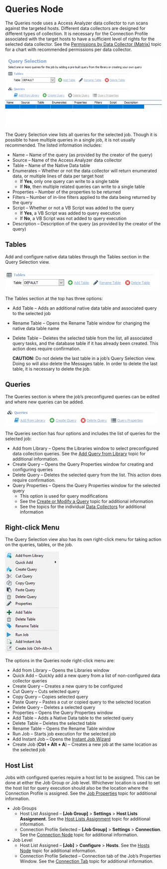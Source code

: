 # Queries Node

The Queries node uses a Access Analyzer data collector to run scans against the targeted hosts.
Different data collectors are designed for different types of collection. It is necessary for the
Connection Profile associated with the target hosts to have a sufficient level of rights for the
selected data collector. See the
[Permissions by Data Collector (Matrix)](../../../datacollector/permissionmatrix.md) topic for a
chart with recommended permissions per data collector.

![Query Selection page](../../../../../../../static/img/product_docs/accessanalyzer/admin/datacollector/queryselection.webp)

The Query Selection view lists all queries for the selected job. Though it is possible to have
multiple queries in a single job, it is not usually recommended. The listed information includes:

- Name – Name of the query (as provided by the creator of the query)
- Source – Name of the Access Analyzer data collector
- Table – Name of the Native Data table
- Enumerates – Whether or not the data collector will return enumerated data, or multiple lines of
  data per target host
    - If **Yes**, only one query can write to a single table
    - If **No**, then multiple related queries can write to a single table
- Properties – Number of the properties to be returned
- Filters – Number of in-line filters applied to the data being returned by the query
- Script – Whether or not a VB Script was added to the query
    - If **Yes**, a VB Script was added to query execution
    - If **No**, a VB Script was not added to query execution
- Description – Description of the query (as provided by the creator of the query)

## Tables

Add and configure native data tables through the Tables section in the Query Selection view.

![Tables section of Query Selection page](../../../../../../../static/img/product_docs/accessanalyzer/admin/jobs/job/configure/queryselectiontables.webp)

The Tables section at the top has three options:

- Add Table – Adds an additional native data table and associated query to the selected job
- Rename Table – Opens the Rename Table window for changing the native data table name
- Delete Table – Deletes the selected table from the list, all associated query tasks, and the
  database table if it has already been created. This action does require confirmation.

    **CAUTION:** Do not delete the last table in a job’s Query Selection view. Doing so will also
    delete the Messages table. In order to delete the last table, it is necessary to delete the job.

## Queries

The Queries section is where the job’s preconfigured queries can be edited and where new queries can
be added.

![Queries section of Query Selection page](../../../../../../../static/img/product_docs/accessanalyzer/admin/jobs/job/configure/queryselectionqueries.webp)

The Queries section has four options and includes the list of queries for the selected job:

- Add from Library – Opens the Libraries window to select preconfigured data collection queries. See
  the [Add Query from Library](../../../datacollector/overview.md#add-query-from-library) topic for
  additional information.
- Create Query – Opens the Query Properties window for creating and configuring queries
- Delete Query – Deletes the selected query from the list. This action does require confirmation.
- Query Properties – Opens the Query Properties window for the selected query
    - This option is used for query modifications
    - See the
      [Create or Modify a Query](../../../datacollector/overview.md#create-or-modify-a-query) topic
      for additional information
    - See the topics for the individual [Data Collectors](../../../datacollector/overview.md) for
      additional information

## Right-click Menu

The Query Selection view also has its own right-click menu for taking action on the queries, tables,
or the job.

![Right-click menu on the Query Selection page](../../../../../../../static/img/product_docs/accessanalyzer/admin/jobs/job/configure/queryrightclickmenu.webp)

The options in the Queries node right-click menu are:

- Add from Library – Opens the Libraries window
- Quick Add – Quickly add a new query from a list of non-configured data collector queries
- Create Query – Creates a new query to be configured
- Cut Query – Cuts selected query
- Copy Query – Copies selected query
- Paste Query – Pastes a cut or copied query to the selected location
- Delete Query – Deletes a selected query
- Properties – Opens the Query Properties window
- Add Table – Adds a Native Data table to the selected query
- Delete Table – Deletes the selected table
- Rename Table – Opens the Rename Table window
- Run Job – Starts job execution for the selected job
- Add Instant Job – Opens the [Instant Job Wizard](../../instantjobs/overview.md)
- Create Job (**Ctrl + Alt + A**) – Creates a new job at the same location as the selected job

## Host List

Jobs with configured queries require a host list to be assigned. This can be done at either the Job
Group or Job level. Whichever location is used to set the host list for query execution should also
be the location where the Connection Profile is assigned. See the
[Job Properties](../properties/overview.md) topic for additional information.

- Job Groups
    - Host List Assigned – **[Job Group]** > **Settings** > **Host Lists Assignment**. See the
      [Host Lists Assignment](../../group/hostlistsassignment.md) topic for additional information.
    - Connection Profile Selected – **[Job Group]** > **Settings** > **Connection**. See the
      [Connection Node](../../group/connection.md) topic for additional information.
- Job Level
    - Host List Assigned – **[Job]** > **Configure** > **Hosts**. See the [Hosts Node](hosts.md)
      topic for additional information.
    - Connection Profile Selected – Connection tab of the Job’s Properties Window. See the
      [Connection Tab](../properties/connection.md) topic for additional information.
